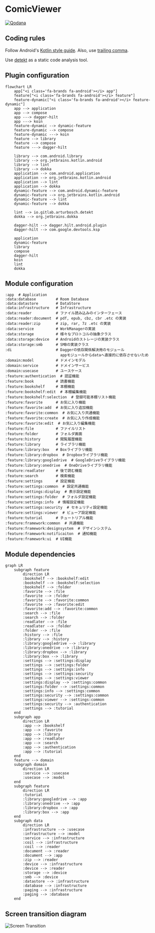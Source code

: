 # ComicViewer

[![Qodana](https://github.com/SorrowBlue/ComicViewer/actions/workflows/qodana.yml/badge.svg?branch=main)](https://github.com/SorrowBlue/ComicViewer/actions/workflows/qodana.yml)

## Coding rules

Follow Android's [Kotlin style guide](https://developer.android.com/kotlin/style-guide).
Also, use [trailing comma](https://kotlinlang.org/docs/coding-conventions.html#trailing-commas).

Use [detekt](https://github.com/detekt/detekt) as a static code analysis tool.

## Plugin configuration

<link
  href="https://cdnjs.cloudflare.com/ajax/libs/font-awesome/6.5.1/css/all.min.css"
  rel="stylesheet"
/>

```mermaid
flowchart LR
    app["<i class='fa-brands fa-android'></i> app"]
    feature["<i class='fa-brands fa-android'></i> feature"]
    feature-dynamic["<i class='fa-brands fa-android'></i> feature-dynamic"]
    app --> application
    app --> compose
    app ---> dagger-hilt
    app ---> koin
    feature-dynamic --> dynamic-feature
    feature-dynamic --> compose
    feature-dynamic ---> koin
    feature --> library
    feature --> compose
    feature ---> dagger-hilt

    library --> com.android.library
    library --> org.jetbrains.kotlin.android
    library --> lint
    library --> dokka
    application --> com.android.application
    application --> org.jetbrains.kotlin.android
    application --> lint
    application --> dokka
    dynamic-feature --> com.android.dynamic-feature
    dynamic-feature --> org.jetbrains.kotlin.android
    dynamic-feature --> lint
    dynamic-feature --> dokka
    
    lint --> io.gitlab.arturbosch.detekt
    dokka --> org.jetbrains.dokka

    dagger-hilt --> dagger.hilt.android.plugin
    dagger-hilt --> com.google.devtools.ksp
    
    application
    dynamic-feature
    library
    compose
    dagger-hilt
    koin
    lint
    dokka

```

## Module configuration

    :app  # Application
    :data:database         # Room Database
    :data:datastore        # DataStore
    :data:infrastructure   # Infrastructure
    :data:reader           # ファイル読み込みのインターフェース
    :data:reader:document  # pdf, epub, cbz, cbr .etc の実装
    :data:reader:zip       # zip, rar, 7z .etc の実装
    :data:service          # WorkManagerの実装
    :data:storage          # 様々なプロトコルの抽象クラス
    :data:storage:device   # Androidのストレージの実装クラス
    :data:storage:smb      # SMBの実装クラス
    :di                    # Daggerの依存関係解決用のモジュール
                             appモジュールからdataへ直接的に依存させないため
    :domain:model          # ドメインモデル
    :domain:service        # ドメインサービス
    :domain:usecase        # ユースケース
    :feature:authentication  # 認証機能
    :feature:book          # 読書機能
    :feature:bookshelf     # 本棚機能
    :feature:bookshelf:edit  # 本棚編集機能
    :feature:bookshelf:selection  # 登録可能本棚リスト機能
    :feature:favorite      # お気に入り機能
    :feature:favorite:add  # お気に入り追加機能
    :feature:favorite:common  # お気に入り共通機能
    :feature:favorite:create  # お気に入り作成機能
    :feature:favorite:edit  # お気に入り編集機能
    :feature:file          # ファイルリスト
    :feature:folder        # フォルダ画面
    :feature:history       # 閲覧履歴機能
    :feature:library       # ライブラリ機能
    :feature:library:box   # Boxライブラリ機能
    :feature:library:dropbox  # Dropboxライブラリ機能
    :feature:library:googledrive  # GoogleDriveライブラリ機能
    :feature:library:onedrive  # OneDriveライブラリ機能
    :feature:readlater     # 後で読む機能
    :feature:search        # 検索機能
    :feature:settings      # 設定機能
    :feature:settings:common  # 設定共通機能
    :feature:settings:display  # 表示設定機能
    :feature:settings:folder  # フォルダ設定機能
    :feature:settings:info  # 情報設定機能
    :feature:settings:security  # セキュリティ設定機能
    :feature:settings:viewer  # ビューア設定機能
    :feature:tutorial      # チュートリアル機能
    :feature:framework:common  # 共通機能
    :feature:framework:designsystem  # デザインシステム
    :feature:framework:notificaiton  # 通知機能
    :feature:framework:ui  # UI機能

## Module dependencies

```mermaid
graph LR
    subgraph feature
        direction LR
        :bookshelf --> :bookshelf:edit
        :bookshelf --> :bookshelf:selection
        :bookshelf --> :folder
        :favorite --> :file
        :favorite --> :folder
        :favorite --> :favorite:common
        :favorite --> :favorite:edit
        :favorite:add --> :favorite:common
        :search --> :file
        :search --> :folder
        :readlater --> :file
        :readlater --> :folder
        :folder --> :file
        :history --> :file
        :library --> :history
        :library:googledrive --> :library
        :library:onedrive --> :library
        :library:dropbox --> :library
        :library:box --> :library
        :settings --> :settings:display
        :settings --> :settings:folder
        :settings --> :settings:info
        :settings --> :settings:security
        :settings --> :settings:viewer
        :settings:display --> :settings:common
        :settings:folder --> :settings:common
        :settings:info --> :settings:common
        :settings:security --> :settings:common
        :settings:viewer --> :settings:common
        :settings:security --> :authentication
        :settings --> :tutorial
    end
    subgraph app
        direction LR
        :app --> :bookshelf
        :app --> :favorite
        :app --> :library
        :app --> :readlater
        :app --> :search
        :app --> :authentication
        :app --> :tutorial
    end
    feature --> domain
    subgraph domain
        direction LR
        :service --> :usecase
        :usecase --> :model
    end
    subgraph feature
        direction LR
        :tutorial
        :library:googledrive --> :app
        :library:onedrive --> :app
        :library:dropbox --> :app
        :library:box --> :app
    end
    subgraph data
        direction LR
        :infrastructure --> :usecase
        :infrastructure --> :model
        :service --> :infrastructure
        :coil --> :infrastructure
        :coil --> :reader
        :document --> :reader
        :document --> :app
        :zip --> :reader
        :device --> :infrastructure
        :device --> :reader
        :storage --> :device
        :smb --> :device
        :datastore --> :infrastructure
        :database --> :infrastructure
        :paging --> :infrastructure
        :paging --> :database
    end
```

## Screen transition diagram

![Screen Transition](./docs/screen_transition.svg)
